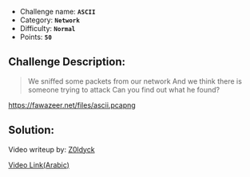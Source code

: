 - Challenge name: **`ASCII`**
- Category: **`Network`**
- Difficulty: **`Normal`**
- Points: **`50`**

## Challenge Description:
> We sniffed some packets from our network
And we think there is someone trying to attack
Can you find out what he found?

https://fawazeer.net/files/ascii.pcapng


## Solution: 
Video writeup by: [Z0ldyck](https://twitter.com/electronicbots) 

[Video Link(Arabic)](https://www.youtube.com/watch?v=rDzUZylQyGs&t=242s)
